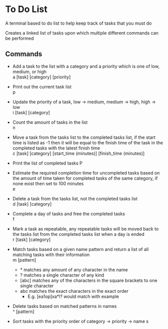 # To Do List
A terminal based to do list to help keep track of tasks that you must do  

Creates a linked list of tasks upon which multiple different commands can be performed  

## Commands
- Add a task to the list with a category and a priority which is one of low, medium, or high  
a [task] [category] [priority]

- Print out the current task list  
p

- Update the priority of a task, low -> medium, medium -> high, high -> low  
i [task] [category]

- Count the amount of tasks in the list  
n

- Move a task from the tasks list to the completed tasks list, if the start time is listed as -1 then it will be equal to the finish time of the task in the completed tasks with the latest finish time  
c [task] [category] [start_time (minutes)] [finish_time (minutes)]

- Print the list of completed tasks
P

- Estimate the required completion time for uncompleted tasks based on the amount of time taken for completed tasks of the same category, if none exist then set to 100 minutes  
e

- Delete a task from the tasks list, not the completed tasks list  
d [task] [category]

- Complete a day of tasks and free the completed tasks  
f

- Mark a task as repeatable, any repeatable tasks will be moved back to the tasks list from the completed tasks list when a day is ended  
r [task] [category]

- Match tasks based on a given name pattern and return a list of all matching tasks with their information  
 m [pattern]
  - \* matches any amount of any character in the name
  - ? matches a single character of any kind
  - [abc] matches any of the characters in the square brackets to one single character
  - abc matches the exact characters in the exact order
    - E.g. [ea1op]xa*l? would match with example  

- Delete tasks based on matched patterns in names  
^ [pattern]

- Sort tasks with the priority order of category -> priority -> name
s
